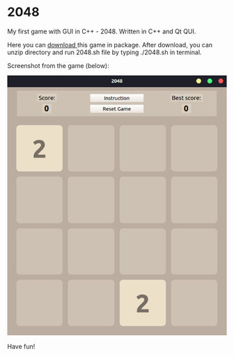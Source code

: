 # 2048
My first game with GUI in C++ - 2048. Written in C++ and Qt QUI.

Here you can 
<a download="minesweeper.exe" href="minesweeper.exe" title="Minesweeper">
    download
</a>
this game in package. After download, you can unzip directory and run 2048.sh file by typing ./2048.sh in terminal.

Screenshot from the game (below):

<img alt="ImageName" src="gamescreen.png">

Have fun! 
